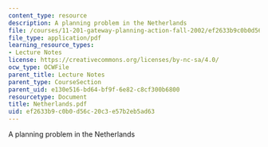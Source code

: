 ```yaml
---
content_type: resource
description: A planning problem in the Netherlands
file: /courses/11-201-gateway-planning-action-fall-2002/ef2633b9c0b0d56c20c3e57b2eb5ad63_Netherlands.pdf
file_type: application/pdf
learning_resource_types:
- Lecture Notes
license: https://creativecommons.org/licenses/by-nc-sa/4.0/
ocw_type: OCWFile
parent_title: Lecture Notes
parent_type: CourseSection
parent_uid: e130e516-bd64-bf9f-6e82-c8cf300b6800
resourcetype: Document
title: Netherlands.pdf
uid: ef2633b9-c0b0-d56c-20c3-e57b2eb5ad63
---
```

A planning problem in the Netherlands